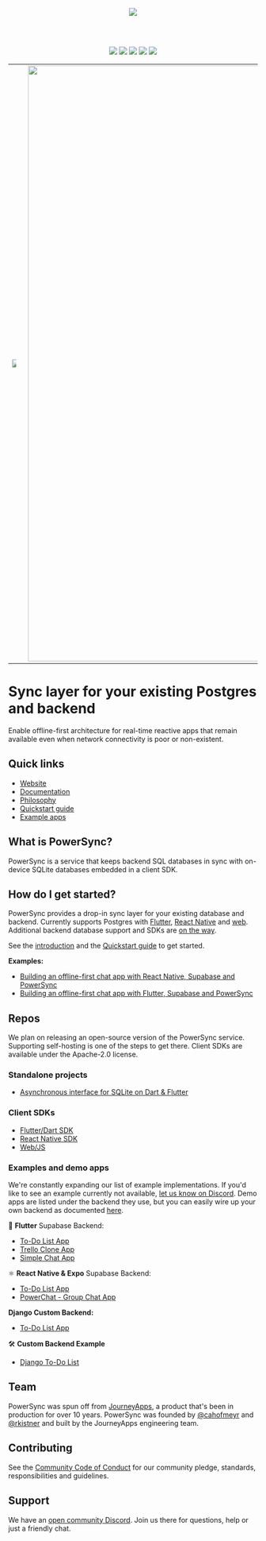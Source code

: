 <p align="center">
  <a href="https://www.powersync.com" target="_blank"><img src="https://github.com/powersync-ja/.github/assets/19345049/602bafa0-41ce-4cee-a432-56848c278722"/></a>
</p>

<br></br>
<p align="center">
<a href="https://docs.powersync.co/"><img src="https://img.shields.io/badge/status%20-%20beta%20-%20%23aa00ff"/></a>
<a href="https://github.com/powersync-ja"><img src="https://img.shields.io/github/stars/powersync-ja?style=social"/></a>
<a href="https://discord.gg/powersync" target="_blank"><img src="https://img.shields.io/discord/1138230179878154300?style=social&logo=discord&logoColor=%235865f2&label=Join%20Discord%20server"/></a>
<a href="https://www.youtube.com/@powersync_" target="_blank"><img src="https://img.shields.io/youtube/channel/subscribers/UCSDdZvrZuizmc2EMBuTs2Qg?style=social&label=YouTube%20%40powersync_"/></a>
<a href="https://twitter.com/powersync_" target="_blank"><img src="https://img.shields.io/twitter/follow/powersync_?&label=%40powersync_&style=social"/></a>
</p>

<p align="center">
  <table class="foo">
    <tr>
      <td><a href="https://youtu.be/QQ5KcB3o-4g" target="_blank"><img src="https://img.youtube.com/vi/QQ5KcB3o-4g/maxresdefault.jpg" style="max-width: 50%"></a></td>
      <td><a href="https://bndkt.com/blog/2023/building-an-offline-first-chat-app-using-powersync-and-supabase" target="_blank"><img width="1200" src="https://github.com/powersync-ja/.github/assets/19345049/e75e5d12-f1bf-46fe-a25e-81b862e2b83c"></a></td>
    </tr>
  </table>
</p>


# Sync layer for your existing Postgres and backend
Enable offline-first architecture for real-time reactive apps that remain available even when network connectivity is poor or non-existent.

## Quick links
- [Website](https://www.powersync.com/)
- [Documentation](https://docs.powersync.co/)
- [Philosophy](https://docs.powersync.co/powersync-philosophy)
- [Quickstart guide](https://docs.powersync.co/usage/quickstart-guide)
- [Example apps](https://docs.powersync.co/resources/examples-demo-apps)

## What is PowerSync?
PowerSync is a service that keeps backend SQL databases in sync with on-device SQLite databases embedded in a client SDK. 

## How do I get started?
PowerSync provides a drop-in sync layer for your existing database and backend. Currently supports Postgres with [Flutter](https://pub.dev/packages/powersync), [React Native](https://www.npmjs.com/package/@journeyapps/powersync-sdk-react-native) and [web](https://github.com/powersync-ja/powersync-web-sdk). Additional backend database support and SDKs are [on the way](https://roadmap.powersync.com/).

See the [introduction](https://docs.powersync.co/) and the [Quickstart guide](https://docs.powersync.co/usage/quickstart-guide) to get started.

**Examples:**
- [Building an offline-first chat app with React Native, Supabase and PowerSync](https://bndkt.com/blog/2023/building-an-offline-first-chat-app-using-powersync-and-supabase)
- [Building an offline-first chat app with Flutter, Supabase and PowerSync](https://youtu.be/LqJ0oix7ybQ?si=atvahziUQy-Lpakm)

## Repos
We plan on releasing an open-source version of the PowerSync service. Supporting self-hosting is one of the steps to get there. Client SDKs are available under the Apache-2.0 license.

### Standalone projects
- [Asynchronous interface for SQLite on Dart & Flutter](https://github.com/powersync-ja/sqlite_async.dart)

### Client SDKs
- [Flutter/Dart SDK](https://github.com/powersync-ja/powersync.dart)
- [React Native SDK](https://github.com/powersync-ja/powersync-react-native-sdk)
- [Web/JS](https://github.com/powersync-ja/powersync-web-sdk)

### Examples and demo apps
We're constantly expanding our list of example implementations. If you'd like to see an example currently not available, [let us know on Discord](https://discord.gg/powersync). Demo apps are listed under the backend they use, but you can easily wire up your own backend as documented [here](https://docs.powersync.co/usage/installation/app-backend-setup).

:blue_heart: **Flutter**
Supabase Backend:
- [To-Do List App](https://github.com/powersync-ja/powersync-supabase-flutter-todolist-demo)
- [Trello Clone App](https://github.com/powersync-ja/powersync-supabase-flutter-trello-demo)
- [Simple Chat App](https://github.com/powersync-ja/powersync-supabase-flutter-simple-chat-demo)

:atom_symbol: **React Native & Expo**
Supabase Backend:
- [To-Do List App](https://github.com/powersync-ja/powersync-supabase-react-native-todolist-demo)
- [PowerChat - Group Chat App](https://github.com/powersync-ja/powersync-supabase-react-native-group-chat-demo)

**Django Custom Backend:**
- [To-Do List App](https://github.com/powersync-ja/powersync-django-react-native-todolist-demo)

:hammer_and_wrench: **Custom Backend Example**
- [Django To-Do List](https://github.com/powersync-ja/powersync-django-backend-todolist-demo)

## Team
PowerSync was spun off from [JourneyApps](https://github.com/journeyapps-platform), a product that's been in production for over 10 years. PowerSync was founded by [@cahofmeyr](https://github.com/cahofmeyr) and [@rkistner](https://github.com/rkistner) and built by the JourneyApps engineering team.

## Contributing
See the [Community Code of Conduct](https://www.powersync.com/community-code-of-conduct) for our community pledge, standards, responsibilities and guidelines.

## Support
We have an [open community Discord](https://discord.gg/powersync). Join us there for questions, help or just a friendly chat.

